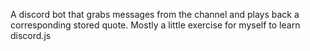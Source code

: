 A discord bot that grabs messages from the channel and plays back a corresponding stored quote. Mostly a little exercise for myself to learn discord.js
